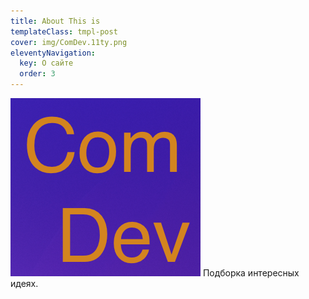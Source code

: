```yaml
---
title: About This is
templateClass: tmpl-post
cover: img/ComDev.11ty.png
eleventyNavigation:
  key: О сайте
  order: 3
---
```



![ComDev blog](img/ComDev.11ty.png)
Подборка интересных идеях. 
